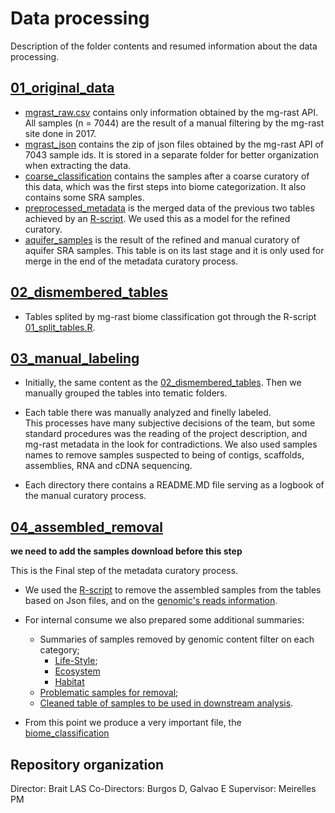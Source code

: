 # Data processing
Description of the folder contents and resumed information about the data processing.

## [01_original_data](01_original_data/)
- [mgrast_raw.csv](01_original_data/mgrast_raw.csv) contains only information obtained by the mg-rast API.
All samples (n = 7044) are the result of a manual filtering by the mg-rast site done in 2017.
- [mgrast_json](01_original_data/mgrast_json/) contains the zip of json files obtained by the mg-rast API of 7043 sample ids. It is stored in a separate folder for better organization when extracting the data.
- [coarse_classification](01_original_data/coarse_classification.csv) contains the samples after a coarse curatory of this data, which was the first steps into biome categorization. It also contains some SRA samples.
- [preprocessed_metadata](01_original_data/preprocessed_metadata.csv) is the merged data of the previous two tables achieved by an [R-script](../R/01_split_tables.R). We used this as a model for the refined curatory.
- [aquifer_samples](01_original_data/aquifer_samples.csv) is the result of the refined and manual curatory of aquifer SRA samples. This table is on its last stage and it is only used for merge in the end of the metadata curatory process.

## [02_dismembered_tables](02_dismembered_tables/)
- Tables splited by mg-rast biome classification got through the R-script [01_split_tables.R](../R/01_split_tables.R).

## [03_manual_labeling](03_manual_labeling/)
- Initially, the same content as the [02_dismembered_tables](02_dismembered_tables/). Then we manually grouped the tables into tematic folders.

- Each table there was manually analyzed and finelly labeled.  
This processes have many subjective decisions of the team, but some standard procedures was the reading of the project description, and mg-rast metadata in the look for contradictions. We also used samples names to remove samples suspected to being of contigs, scaffolds, assemblies, RNA and cDNA sequencing.


- Each directory there contains a README.MD file serving as a logbook of the manual curatory process.

## [04_assembled_removal](04_assembled_removal/)

**we need to add the samples download before this step**

This is the Final step of the metadata curatory process.

- We used the [R-script](../R/03_remove_assembled.R) to remove the assembled samples from the tables based on Json files, and on the [genomic's reads information](../summaries/genomic_read_summary.csv).

- For internal consume we also prepared some additional summaries:
    - Summaries of samples removed by genomic content filter on each category;
        - [Life-Style](04_assembled_removal/summary_problematic_life_style.csv);
        - [Ecosystem](04_assembled_removal/summary_problematic_ecosystem.csv)
        - [Habitat](04_assembled_removal/summary_problematic_habitat.csv)
    - [Problematic samples for removal](04_assembled_removal/problematic_samples.csv);
    - [Cleaned table of samples to be used in downstream analysis](04_assembled_removal/genomic_content_clean_table.csv).

- From this point we produce a very important file, the [biome_classification](../metadata/biome_classification.csv)


## Repository organization
Director: Brait LAS
Co-Directors: Burgos D, Galvao E
Supervisor: Meirelles PM
